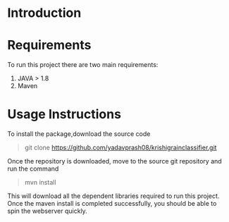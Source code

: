 # Introduction
# Requirements
To run this project there are two main requirements:
1. JAVA > 1.8
2. Maven 
# Usage Instructions

To install the package,download the source code
> git clone https://github.com/yadavprash08/krishigrainclassifier.git

Once the repository is downloaded, move to the source git repository and run the command
> mvn install

This will download all the dependent libraries required to run this project. Once the maven install is completed successfully, you should be able to spin the webserver quickly.

